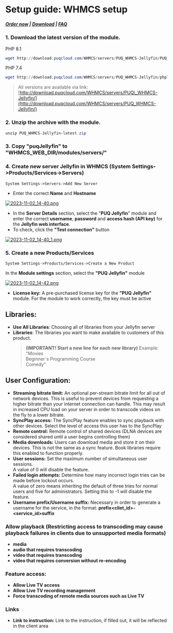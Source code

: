 # Setup guide: WHMCS setup

#####  [Order now](https://puqcloud.com/whmcs-module-jellyfin.php) | [Download](https://download.puqcloud.com/WHMCS/servers/PUQ_WHMCS-Jellyfin/) | [FAQ](https://faq.puqcloud.com/)

### 1. Download the latest version of the module.

PHP 8.1

```Powershell
wget http://download.puqcloud.com/WHMCS/servers/PUQ_WHMCS-Jellyfin/PUQ_WHMCS-Jellyfin-latest.zip
```

PHP 7.4

```Powershell
wget http://download.puqcloud.com/WHMCS/servers/PUQ_WHMCS-Jellyfin/php74/PUQ_WHMCS-Jellyfin-latest.zip
```

>All versions are available via link: [http://download.puqcloud.com/WHMCS/servers/PUQ\_WHMCS-Jellyfin/](http://download.puqcloud.com/WHMCS/servers/PUQ_WHMCS-Jellyfin/)

### 2. Unzip the archive with the module.

```Powershell
unzip PUQ_WHMCS-Jellyfin-latest.zip
```

### 3. Copy "puqJellyfin" to "WHMCS\_WEB\_DIR/modules/servers/"

### 4. Create new server Jellyfin in WHMCS (System Settings-&gt;Products/Services-&gt;Servers)

```
System Settings->Servers->Add New Server
```

- Enter the correct **Name** and **Hostname**

[![2023-11-02_14-40.png](https://doc.puq.info/uploads/images/gallery/2023-11/scaled-1680-/2023-11-02-14-40.png)](https://doc.puq.info/uploads/images/gallery/2023-11/2023-11-02-14-40.png)

- In the **Server Details** section, select the "**PUQ Jellyfin**" module and enter the correct **username**, **password** and **access hash (API key)** for the **Jellyfin web interface**.
- To check, click the **"Test connection"** button

[![2023-11-02_14-40_1.png](https://doc.puq.info/uploads/images/gallery/2023-11/scaled-1680-/2023-11-02-14-40-1.png)](https://doc.puq.info/uploads/images/gallery/2023-11/2023-11-02-14-40-1.png)

### 5. Create a new Products/Services

```
System Settings->Products/Services->Create a New Product
```

In the **Module settings** section, select the **"PUQ Jellyfin"** module

[![2023-11-02_14-42.png](https://doc.puq.info/uploads/images/gallery/2023-11/scaled-1680-/2023-11-02-14-42.png)](https://doc.puq.info/uploads/images/gallery/2023-11/2023-11-02-14-42.png)

- **License key:** A pre-purchased license key for the **"PUQ Jellyfin"** module. For the module to work correctly, the key must be active

## Libraries:

- **Use All Libraries**: Choosing all of libraries from your Jellyfin server
- **Libraries**: The libraries you want to make available to customers of this product.
    >**(IMPORTANT! Start a new line for each new library)**
    Example:  
    "Movies  
    Beginner`s Programming Course  
    Comedy"

## User Configuration:

- **Streaming bitrate limit:** An optional per-stream bitrate limit for all out of network devices. This is useful to prevent devices from requesting a higher bitrate than your internet connection can handle. This may result in increased CPU load on your server in order to transcode videos on the fly to a lower bitrate.
- **SyncPlay access:** The SyncPlay feature enables to sync playback with other devices. Select the level of access this user has to the SyncPlay
- **Remote control:** Remote control of shared devices (DLNA devices are considered shared until a user begins controlling them)
- **Media downloads:** Users can download media and store it on their devices. This is not the same as a sync feature. Book libraries require this enabled to function properly.
- **User sessions:** Set the maximum number of simultaneous user sessions. <div>A value of 0 will disable the feature.</div>
- ****Failed login attempts:**** Determine how many incorrect login tries can be made before lockout occurs. <div>A value of zero means inheriting the default of three tries for normal users and five for administrators. Setting this to -1 will disable the feature.</div>
- **Username prefix/Username suffix:** Necessary in order to generate a username for the service, in the format: **prefix&lt;cliet\_id&gt;-&lt;service\_id&gt;suffix**

### Allow playback (Restricting access to transcoding may cause playback failures in clients due to unsupported media formats)

- **media**
- **audio that requires transcoding**
- **video that requires transcoding**
- **video that requires conversion without re-encoding**

### Feature access:

- **Allow Live TV access**
- **Allow Live TV recording management**
- **Force transcoding of remote media sources such as Live TV**

### Links

- **Link to instruction:** Link to the instruction, if filled out, it will be reflected in the client area